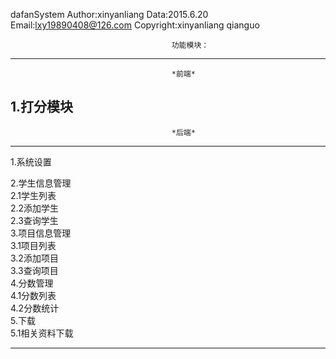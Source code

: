 dafanSystem
Author:xinyanliang
Data:2015.6.20
Email:lxy19890408@126.com
Copyright:xinyanliang  qianguo


                                        功能模块：
********************************************************************************
                                        *前端*                                                        
1.打分模块
-------------------------------------------------------------------------------
                                        *后端*                                                        
-------------------------------------------------------------------------------
1.系统设置<br/>

2.学生信息管理<br/>
2.1学生列表<br/>
2.2添加学生<br/>
2.3查询学生<br/>
3.项目信息管理<br/>
3.1项目列表<br/>
3.2添加项目<br/>
3.3查询项目<br/>
4.分数管理<br/>
4.1分数列表<br/>
4.2分数统计<br/>
5.下载<br/>
5.1相关资料下载<br/>
*********************************************************************************

